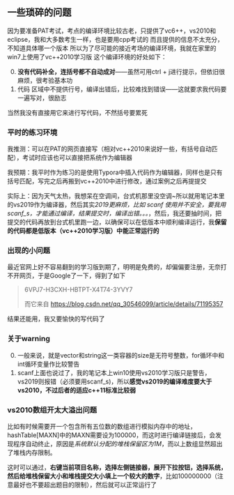## 一些琐碎的问题

因为要准备PAT考试，考点的编译环境比较古老，只提供了vc6++，vs2010和eclipse，我和大多数考生一样，也是要用cpp考试的
而且提供的信息不太充分，不知道具体哪一个版本
所以为了尽可能的接近考场的编译环境，我就在家里的win7上使用了vc++2010学习版
这个编译环境的好处如下：

0. **没有代码补全，连括号都不自动成对**——虽然可用ctrl + j进行提示，但依旧很麻烦，很考验基本功
1. 代码 区域中不提供行号，编译出错后，比较难找到错误——这就要求我代码要一遍写对，很励志

当然我没有直接用它来进行写代码，不然括号要累死

### 平时的练习环境

我推测：可以在PAT的网页直接写（相对vc++2010来说好一些，有括号自动匹配），考试时应该也可以直接把系统作为编辑器

我预期：我平时作为练习的是使用Typora中插入代码作为编辑器，同样也是只有括号匹配，写完之后再搬到vc++2010中进行修改，通过案例之后再提提交

实际上：因为天气太热，我想呆在空调间，台式机那里没空调~所以就用笔记本里的vs2019作为编译器，然后其实*2019更麻烦，比如 scanf 使用并不安全，要我用 scanf_s，才能通过编译，结果提交时，编译出错。。。*，然后，我还要抽时间，把提交的代码再放到台式机里跑一边，以确保可以在低版本中顺利编译运行，我**保留的代码都是低版本（vc++2010学习版）中能正常运行的**

### 出现的小问题

最近官网上好不容易翻到的学习版到期了，明明是免费的，却偏偏要注册，无奈打不开网页，于是Google了一下，得到了如下

> 6VPJ7-H3CXH-HBTPT-X4T74-3YVY7
>
> 而它来自 https://blog.csdn.net/qq_30546099/article/details/71195357

结果还能用，我又要愉快的写代码了

### 关于warning
0. 一般来说，就是vector和string这一类容器的size是无符号整数，for循环中和int循环变量作比较警告
1. scanf上面也说过了，我的笔记本上win10使用vs2010学习版只是警告，vs2019则报错（必须要用scanf_s)，所以**感觉vs2019的编译难度要大于vs2010，不过后者的适应c++11标准比较弱**

### vs2010数组开太大溢出问题

比如有时候需要开一个包含所有五位数的数组进行模拟内存中的地址，hashTable[MAXN]中的MAXN需要设为100000，而这时进行编译链接后，会发现程序自动终止，原因是*系统默认分配的堆栈保留区为1M*，而以上数组显然超出了堆栈内存限制。

这时可以通过，**右键当前项目名称，选择左侧链接器，展开下拉按钮，选择系统，然后给堆栈保留大小和堆栈提交大小填上一个较大的数字**，比如100000000（注意最好也不要超出题目的限制），然后就可以正常运行了

